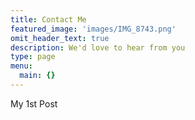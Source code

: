 ```yaml
---
title: Contact Me
featured_image: 'images/IMG_8743.png'
omit_header_text: true
description: We'd love to hear from you
type: page
menu:
  main: {}
---
```

My 1st Post

